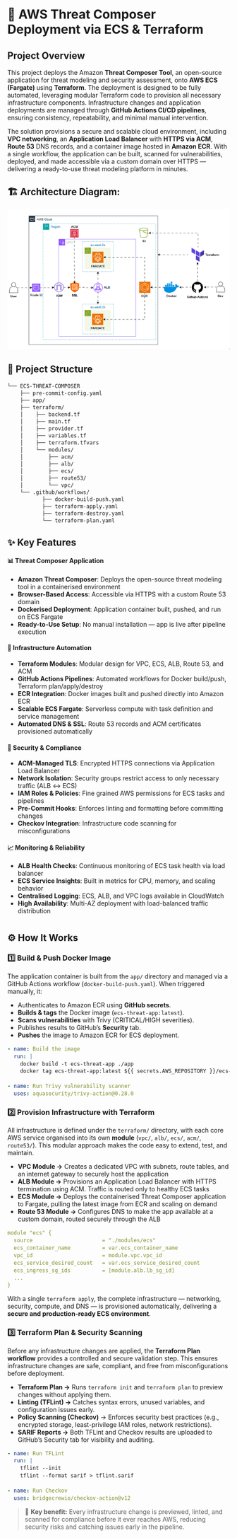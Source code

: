# 🚀 AWS Threat Composer Deployment via ECS & Terraform

## Project Overview
This project deploys the Amazon **Threat Composer Tool**, an open-source application for threat modeling and security assessment, onto **AWS ECS (Fargate)** using **Terraform**. The deployment is designed to be fully automated, leveraging modular Terraform code to provision all necessary infrastructure components. Infrastructure changes and application deployments are managed through **GitHub Actions CI/CD pipelines**, ensuring consistency, repeatability, and minimal manual intervention.

The solution provisions a secure and scalable cloud environment, including **VPC networking**, an **Application Load Balancer** with **HTTPS via ACM**, **Route 53** DNS records, and a container image hosted in **Amazon ECR**. With a single workflow, the application can be built, scanned for vulnerabilities, deployed, and made accessible via a custom domain over HTTPS — delivering a ready-to-use threat modeling platform in minutes.
## 🏗️ Architecture Diagram:

<p align="center">
  <img src="images/ecs.gif" alt="architechtural diagram" style="width:700px"/>
</p>


## 📁 Project Structure
```
└── ECS-THREAT-COMPOSER
    ├── pre-commit-config.yaml
    ├── app/
    ├── terraform/
    │    ├── backend.tf
    │    ├── main.tf
    │    ├── provider.tf
    │    ├── variables.tf
    │    ├── terraform.tfvars
    │    └── modules/
    │        ├── acm/
    │        ├── alb/
    │        ├── ecs/
    │        ├── route53/
    │        └── vpc/
    └── .github/workflows/
           ├── docker-build-push.yaml
           ├── terraform-apply.yaml
           ├── terraform-destroy.yaml
           └── terraform-plan.yaml
```

## ✨ Key Features
#### 📊 Threat Composer Application
- **Amazon Threat Composer**: Deploys the open-source threat modeling tool in a containerised environment
- **Browser-Based Access**: Accessible via HTTPS with a custom Route 53 domain
- **Dockerised Deployment**: Application container built, pushed, and run on ECS Fargate
- **Ready-to-Use Setup**: No manual installation — app is live after pipeline execution

#### 🚀 Infrastructure Automation
- **Terraform Modules**: Modular design for VPC, ECS, ALB, Route 53, and ACM
- **GitHub Actions Pipelines**: Automated workflows for Docker build/push, Terraform plan/apply/destroy
- **ECR Integration**: Docker images built and pushed directly into Amazon ECR
- **Scalable ECS Fargate**: Serverless compute with task definition and service management
- **Automated DNS & SSL**: Route 53 records and ACM certificates provisioned automatically

#### 🔐 Security & Compliance
- **ACM-Managed TLS**: Encrypted HTTPS connections via Application Load Balancer
- **Network Isolation**: Security groups restrict access to only necessary traffic (ALB ↔ ECS)
- **IAM Roles & Policies**: Fine grained AWS permissions for ECS tasks and pipelines
- **Pre-Commit Hooks**: Enforces linting and formatting before committing changes
- **Checkov Integration**: Infrastructure code scanning for misconfigurations

#### 📈 Monitoring & Reliability

- **ALB Health Checks**: Continuous monitoring of ECS task health via load balancer
- **ECS Service Insights**: Built in metrics for CPU, memory, and scaling behavior
- **Centralised Logging**: ECS, ALB, and VPC logs available in CloudWatch
- **High Availability**: Multi-AZ deployment with load-balanced traffic distribution
#
## ⚙️ How It Works
### 1️⃣ Build & Push Docker Image
The application container is built from the `app/` directory and managed via a GitHub Actions workflow (`docker-build-push.yaml`). When triggered manually, it:
- Authenticates to Amazon ECR using **GitHub secrets**.
- **Builds & tags** the Docker image (`ecs-threat-app:latest`).
- **Scans vulnerabilities** with Trivy (CRITICAL/HIGH severities).
- Publishes results to GitHub’s **Security** tab.
- **Pushes** the image to Amazon ECR for ECS deployment.
```yaml
- name: Build the image
  run: |
    docker build -t ecs-threat-app ./app
    docker tag ecs-threat-app:latest ${{ secrets.AWS_REPOSITORY }}/ecs-threat-app:latest

- name: Run Trivy vulnerability scanner
  uses: aquasecurity/trivy-action@0.28.0
```
### 2️⃣ Provision Infrastructure with Terraform
All infrastructure is defined under the `terraform/` directory, with each core AWS service organised into its own **module** (`vpc/`, `alb/`, `ecs/`, `acm/`, `route53/`). This modular approach makes the code easy to extend, test, and maintain.

- **VPC Module →** Creates a dedicated VPC with subnets, route tables, and an internet gateway to securely host the application
- **ALB Module →** Provisions an Application Load Balancer with HTTPS termination using ACM. Traffic is routed only to healthy ECS tasks
- **ECS Module →** Deploys the containerised Threat Composer application to Fargate, pulling the latest image from ECR and scaling on demand
- **Route 53 Module →** Configures DNS to make the app available at a custom domain, routed securely through the ALB

```yaml
module "ecs" {
  source                      = "./modules/ecs"
  ecs_container_name          = var.ecs_container_name
  vpc_id                      = module.vpc.vpc_id
  ecs_service_desired_count   = var.ecs_service_desired_count
  ecs_ingress_sg_ids          = [module.alb.lb_sg_id]
  ...
}
```

With a single `terraform apply`, the complete infrastructure — networking, security, compute, and DNS — is provisioned automatically, delivering a **secure and production-ready ECS environment**.

### 3️⃣ Terraform Plan & Security Scanning
Before any infrastructure changes are applied, the **Terraform Plan workflow** provides a controlled and secure validation step. This ensures infrastructure changes are safe, compliant, and free from misconfigurations before deployment.

- **Terraform Plan →** Runs `terraform init` and `terraform plan` to preview changes without applying them.
- **Linting (TFLint) →** Catches syntax errors, unused variables, and configuration issues early.
- **Policy Scanning (Checkov)** → Enforces security best practices (e.g., encrypted storage, least-privilege IAM roles, network restrictions).
- **SARIF Reports →** Both TFLint and Checkov results are uploaded to GitHub’s Security tab for visibility and auditing.

```yaml
- name: Run TFLint
  run: |
    tflint --init
    tflint --format sarif > tflint.sarif

- name: Run Checkov
  uses: bridgecrewio/checkov-action@v12
```

> 📌 **Key benefit:** Every infrastructure change is previewed, linted, and scanned for compliance before it ever reaches AWS, reducing security risks and catching issues early in the pipeline.

